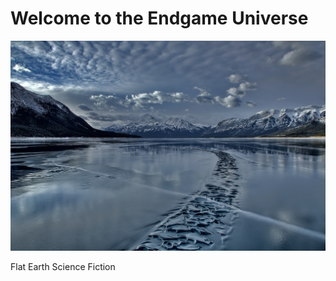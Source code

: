 # Welcome to the Endgame Universe

![Endgame Universe](images/endgame-universe.jpg)

Flat Earth Science Fiction
